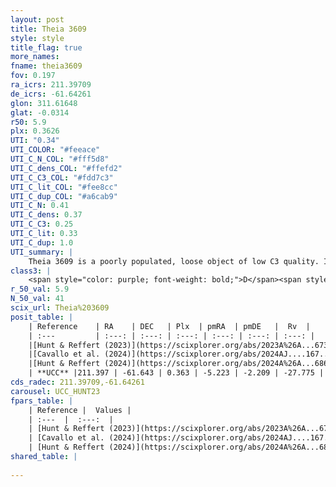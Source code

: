 ```yaml
---
layout: post
title: Theia 3609
style: style
title_flag: true
more_names: 
fname: theia3609
fov: 0.197
ra_icrs: 211.39709
de_icrs: -61.64261
glon: 311.61648
glat: -0.0314
r50: 5.9
plx: 0.3626
UTI: "0.34"
UTI_COLOR: "#feeace"
UTI_C_N_COL: "#fff5d8"
UTI_C_dens_COL: "#ffefd2"
UTI_C_C3_COL: "#fdd7c3"
UTI_C_lit_COL: "#fee8cc"
UTI_C_dup_COL: "#a6cab9"
UTI_C_N: 0.41
UTI_C_dens: 0.37
UTI_C_C3: 0.25
UTI_C_lit: 0.33
UTI_C_dup: 1.0
UTI_summary: |
    Theia 3609 is a poorly populated, loose object of low C3 quality. It was recently reported in the literature.
class3: |
    <span style="color: purple; font-weight: bold;">D</span><span style="color: #FFC300; font-weight: bold;">B</span>
r_50_val: 5.9
N_50_val: 41
scix_url: Theia%203609
posit_table: |
    | Reference    | RA    | DEC   | Plx  | pmRA  | pmDE   |  Rv  |
    | :---         | :---: | :---: | :---: | :---: | :---: | :---: |
    |[Hunt & Reffert (2023)](https://scixplorer.org/abs/2023A%26A...673A.114H) | 211.372 | -61.649 | 0.363 | -5.161 | -2.217 | -37.888 |
    |[Cavallo et al. (2024)](https://scixplorer.org/abs/2024AJ....167...12C) | 211.459 | -61.644 | 0.364 | -- | -- | -- |
    |[Hunt & Reffert (2024)](https://scixplorer.org/abs/2024A%26A...686A..42H) | 211.372 | -61.649 | 0.363 | -5.161 | -2.217 | -37.888 |
    | **UCC** |211.397 | -61.643 | 0.363 | -5.223 | -2.209 | -27.775 | 
cds_radec: 211.39709,-61.64261
carousel: UCC_HUNT23
fpars_table: |
    | Reference |  Values |
    | :---  |  :---:  |
    | [Hunt & Reffert (2023)](https://scixplorer.org/abs/2023A%26A...673A.114H) | `AV50=3.454, diffAV50=2.857, MOD50=12.027, logAge50=7.429` |
    | [Cavallo et al. (2024)](https://scixplorer.org/abs/2024AJ....167...12C) | `AV50=3.24, dMod50=13.53, logAge50=7.38, [Fe/H]50=0.86` |
    | [Hunt & Reffert (2024)](https://scixplorer.org/abs/2024A%26A...686A..42H) | `MassJ=601.067` |
shared_table: |
    
---
```

